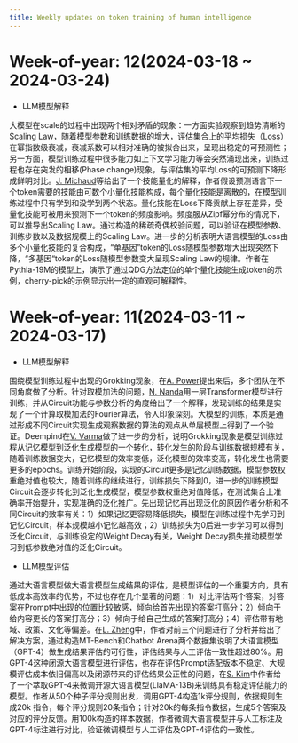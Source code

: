 ```yaml
---
title: Weekly updates on token training of human intelligence
---
```

# Week-of-year: 12(2024-03-18 ~ 2024-03-24)
- LLM模型解释 

大模型在scale的过程中出现两个相对矛盾的现象：一方面实验观察到趋势清晰的Scaling Law，随着模型参数和训练数据的增大，评估集合上的平均损失（Loss）在幂指数级衰减，衰减系数可以相对准确的被拟合出来，呈现出稳定的可预测性；另一方面，模型训练过程中很多能力如上下文学习能力等会突然涌现出来，训练过程也存在突发的相移(Phase change)现象，与评估集的平均Loss的可预测下降形成鲜明对比。[J. Michaud](https://arxiv.org/abs/2303.13506)等给出了一个技能量化的解释，作者假设预测语言下一个token需要的技能由可数个小量化技能构成，每个量化技能是离散的，在模型训练过程中只有学到和没学到两个状态。量化技能在Loss下降贡献上存在差异，受量化技能可被用来预测下一个token的频度影响。频度服从Zipf幂分布的情况下，可以推导出Scaling Law。通过构造的稀疏奇偶校验问题，可以验证在模型参数、训练步数以及数据规模上的Scaling Law。进一步的分析表明大语言模型的Loss由多个小量化技能的复合构成，“单基因”token的Loss随模型参数增大出现突然下降，“多基因“token的Loss随模型参数变大呈现Scaling Law的规律。作者在Pythia-19M的模型上，演示了通过QDG方法定位的单个量化技能生成token的示例，cherry-pick的示例显示出一定的直观可解释性。

# Week-of-year: 11(2024-03-11 ~ 2024-03-17)
- LLM模型解释

围绕模型训练过程中出现的Grokking现象，在[A. Power](https://arxiv.org/abs/2201.02177)提出来后，多个团队在不同角度做了分析。针对取模加法的问题，[N. Nanda](https://arxiv.org/abs/2301.05217)用一层Transformer模型进行训练，并从Circuit功能与参数分析的角度给出了一个解释，发现训练的结果是实现了一个计算取模加法的Fourier算法，令人印象深刻。大模型的训练，本质是通过形成不同Circuit实现生成观察数据的算法的观点从单层模型上得到了一个验证。Deempind在[V. Varma](https://arxiv.org/abs/2309.02390)做了进一步的分析，说明Grokking现象是模型训练过程从记忆模型到泛化生成模型的一个转化，转化发生的阶段与训练数据规模有关，随着训练数据变大，记忆模型的效率变低，泛化模型的效率变高，转化发生也需要更多的epochs。训练开始阶段，实现的Circuit更多是记忆训练数据，模型参数权重绝对值也较大，随着训练的继续进行，训练损失下降到0，进一步的训练模型Circuit会逐步转化到泛化生成模型，模型参数权重绝对值降低，在测试集合上准确率开始提升，实现准确的泛化推广。先出现记忆再出现泛化的原因作者分析和不同Circuit的效率有关：1）如果记忆更容易降低损失，模型在训练过程中先学习到记忆Circuit，样本规模越小记忆越高效；2）训练损失为0后进一步学习可以得到泛化Circuit，与训练设定的Weight Decay有关，Weight Decay损失推动模型学习到低参数绝对值的泛化Circuit。

- LLM模型评估

通过大语言模型做大语言模型生成结果的评估，是模型评估的一个重要方向，具有低成本高效率的优势，不过也存在几个显著的问题：1）对比评估两个答案，对答案在Prompt中出现的位置比较敏感，倾向给首先出现的答案打高分；2）倾向于给内容更长的答案打高分；3）倾向于给自己生成的答案打高分；4）评估带有地域、政策、文化等偏差。在[L. Zheng](https://arxiv.org/abs/2306.05685)中，作者对前三个问题进行了分析并给出了解决方案，通过构造MT-Bench和Chatbot Arena两个数据集说明了大语言模型（GPT-4）做生成结果评估的可行性，评估结果与人工评估一致性超过80%。用GPT-4这种闭源大语言模型进行评估，也存在评估Prompt适配版本不稳定、大规模评估成本依旧偏高以及闭源带来的评估结果公正性的问题，在[S. Kim](https://arxiv.org/abs/2310.08491)中作者给了一个萃取GPT-4来微调开源大语言模型(LlaMA-13B)来训练具有稳定评估能力的模型。作者从50个种子评分规则出发，调用GPT-4构造1k评分规则，依据规则生成20k 指令，每个评分规则20条指令；针对20k的每条指令数据，生成5个答案及对应的评分反馈。用100k构造的样本数据，作者微调大语言模型并与人工标注及GPT-4标注进行对比，验证微调模型与人工评估及GPT-4评估的一致性。